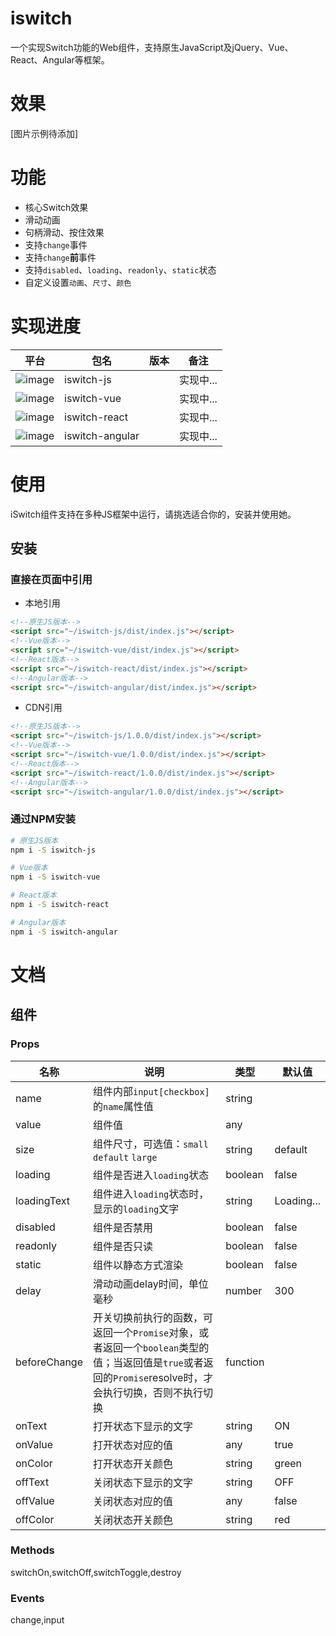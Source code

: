 # iswitch
一个实现Switch功能的Web组件，支持原生JavaScript及jQuery、Vue、React、Angular等框架。

# 效果
[图片示例待添加]

# 功能
- 核心Switch效果
- 滑动动画
- 句柄滑动、按住效果
- 支持`change`事件
- 支持`change`**前**事件
- 支持`disabled`、`loading`、`readonly`、`static`状态
- 自定义设置`动画`、`尺寸`、`颜色`

# 实现进度
| 平台        | 包名             | 版本        | 备注        |
| ----------- | --------------- | ----------- | ----------- |
| ![image](https://img.shields.io/badge/-原生JS-f7e032.svg) | iswitch-js | | 实现中... |
| ![image](https://img.shields.io/badge/-Vue-41b883.svg) | iswitch-vue | | 实现中... |
| ![image](https://img.shields.io/badge/-React-61dafb.svg) | iswitch-react | | 实现中... |
| ![image](https://img.shields.io/badge/-Angular-dd1b16.svg) | iswitch-angular  | | 实现中... |

# 使用
iSwitch组件支持在多种JS框架中运行，请挑选适合你的，安装并使用她。

## 安装
### 直接在页面中引用
- 本地引用
```html
<!--原生JS版本-->
<script src="~/iswitch-js/dist/index.js"></script>
<!--Vue版本-->
<script src="~/iswitch-vue/dist/index.js"></script>
<!--React版本-->
<script src="~/iswitch-react/dist/index.js"></script>
<!--Angular版本-->
<script src="~/iswitch-angular/dist/index.js"></script>
```
- CDN引用
```html
<!--原生JS版本-->
<script src="~/iswitch-js/1.0.0/dist/index.js"></script>
<!--Vue版本-->
<script src="~/iswitch-vue/1.0.0/dist/index.js"></script>
<!--React版本-->
<script src="~/iswitch-react/1.0.0/dist/index.js"></script>
<!--Angular版本-->
<script src="~/iswitch-angular/1.0.0/dist/index.js"></script>
```

### 通过NPM安装
```bash
# 原生JS版本
npm i -S iswitch-js

# Vue版本
npm i -S iswitch-vue

# React版本
npm i -S iswitch-react

# Angular版本
npm i -S iswitch-angular
```

# 文档
## <iSwitch>组件

### Props
| 名称 | 说明 | 类型 | 默认值 |
| ---- | ---- | --- | ----- |
| name | 组件内部`input[checkbox]`的`name`属性值 | string | |
| value | 组件值 | any | |
| size | 组件尺寸，可选值：`small` `default` `large` | string | default |
| loading | 组件是否进入`loading`状态 | boolean | false |
| loadingText | 组件进入`loading`状态时，显示的`loading`文字 | string | Loading... |
| disabled | 组件是否禁用 | boolean | false |
| readonly | 组件是否只读 | boolean | false |
| static | 组件以静态方式渲染 | boolean | false |
| delay | 滑动动画delay时间，单位毫秒 | number | 300 |
| beforeChange | 开关切换前执行的函数，可返回一个`Promise`对象，或者返回一个`boolean`类型的值；当返回值是`true`或者返回的`Promise`resolve时，才会执行切换，否则不执行切换 | function | |
| onText | 打开状态下显示的文字 | string | ON |
| onValue | 打开状态对应的值 | any | true |
| onColor | 打开状态开关颜色 | string | green |
| offText | 关闭状态下显示的文字 | string | OFF |
| offValue | 关闭状态对应的值 | any | false |
| offColor | 关闭状态开关颜色 | string | red |

### Methods
switchOn,switchOff,switchToggle,destroy

### Events
change,input